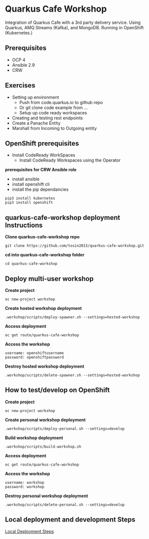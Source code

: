 Quarkus Cafe Workshop
=====================

Integration  of Quarkus Cafe with a 3rd party delivery service.  Using Quarkus, AMQ Streams (Kafka), and MongoDB. Running in OpenShift (Kubernetes.)

## Prerequisites
* OCP 4 
* Ansible 2.9
* CRW

## Exercises
* Setting up environment 
  * Push from code.quarkus.io to github repo
  * Or git clone code example from ...
  * Setup up code ready workspaces 
* Creating and testing rest endpoints
* Create a Panache Entity
* Marshall from Incoming to Outgoing entity

## OpenShift prerequisites 
* Install CodeReady WorkSpaces  
  * Install CodeReady Workspaces using the Operator

**prerequisites for CRW Ansible role**
* install ansible
* install openshift cli
* install the pip dependancies 
```
pip3 install kubernetes
pip3 install openshift
```

## quarkus-cafe-workshop deployment Instructions
**Clone quarkus-cafe-workshop repo**
```
git clone https://github.com/tosin2013/quarkus-cafe-workshop.git
```

**cd into  quarkus-cafe-workshop folder**
```
cd quarkus-cafe-workshop
```

## Deploy multi-user workshop
**Create project**
```
oc new-project workshop
```

**Create hosted workshop deployment**
```
.workshop/scripts/deploy-spawner.sh --settings=hosted-workshop
```

**Access deployment**
```
oc get route/quarkus-cafe-workshop
```

**Access the workshop**
```
username: openshiftusername
password: openshiftpassword
```

**Destroy hosted workshop deployment**
```
.workshop/scripts/delete-spawner.sh --settings=hosted-workshop
```


## How to test/develop on OpenShift

**Create project**
```
oc new-project workshop
```

**Create personal workshop deployment**
```
.workshop/scripts/deploy-personal.sh --settings=develop
```

**Build workshop deployment**
```
.workshop/scripts/build-workshop.sh
```

**Access deployment**
```
oc get route/quarkus-cafe-workshop
```

**Access the workshop**
```
username: workshop 
password: workshop
```

**Destroy personal workshop deployment**
```
.workshop/scripts/delete-personal.sh --settings=develop
```

## Local deployment and development Steps 
[Local Deployment Steps](https://github.com/openshift-homeroom/workshop-scripts/tree/28bdf09f9cd81fb82ef041f672302fbc05a4397c)